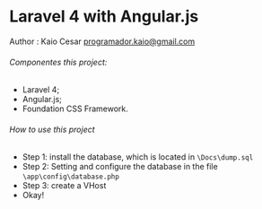 Laravel 4 with Angular.js
==================

Author : Kaio Cesar <programador.kaio@gmail.com>

###### Componentes this project:
* Laravel 4;
* Angular.js;
* Foundation CSS Framework.

###### How to use this project
- Step 1: install the database, which is located in `\Docs\dump.sql` 
- Step 2: Setting and configure the database in the file `\app\config\database.php`
- Step 3: create a VHost
- Okay!
